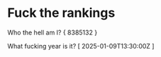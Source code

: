 # Fuck the rankings

Who the hell am I?
{ 8385132 }

What fucking year is it?
[ 2025-01-09T13:30:00Z ]
